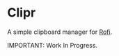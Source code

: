 # Clipr

A simple clipboard manager for [Rofi](https://github.com/davatorium/rofi).

IMPORTANT: Work In Progress.
